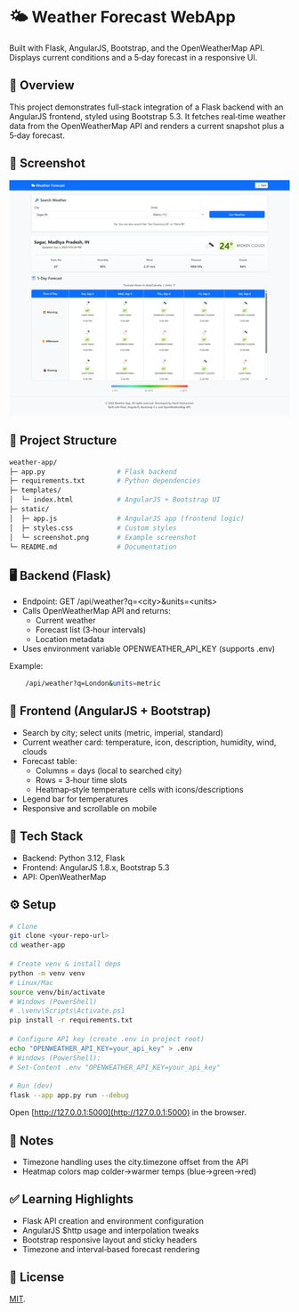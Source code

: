 # 🌤 Weather Forecast WebApp

Built with Flask, AngularJS, Bootstrap, and the OpenWeatherMap API. Displays current conditions and a 5‑day forecast in a responsive UI.

## 🚀 Overview

This project demonstrates full‑stack integration of a Flask backend with an AngularJS frontend, styled using Bootstrap 5.3. It fetches real‑time weather data from the OpenWeatherMap API and renders a current snapshot plus a 5‑day forecast.

## 📸 Screenshot

![Weather App UI](static/screenshot.png)

## 📂 Project Structure

```bash
weather-app/
├─ app.py                  # Flask backend
├─ requirements.txt        # Python dependencies
├─ templates/
│  └─ index.html           # AngularJS + Bootstrap UI
├─ static/
│  ├─ app.js               # AngularJS app (frontend logic)
│  ├─ styles.css           # Custom styles
│  └─ screenshot.png       # Example screenshot
└─ README.md               # Documentation
```

## 🖥️ Backend (Flask)

- Endpoint: GET /api/weather?q=&lt;city&gt;&amp;units=&lt;units&gt;
- Calls OpenWeatherMap API and returns:
  - Current weather
  - Forecast list (3‑hour intervals)
  - Location metadata
- Uses environment variable OPENWEATHER_API_KEY (supports .env)

Example:

```bash
    /api/weather?q=London&units=metric
```

## 🎨 Frontend (AngularJS + Bootstrap)

- Search by city; select units (metric, imperial, standard)
- Current weather card: temperature, icon, description, humidity, wind, clouds
- Forecast table:
  - Columns = days (local to searched city)
  - Rows = 3‑hour time slots
  - Heatmap‑style temperature cells with icons/descriptions
- Legend bar for temperatures
- Responsive and scrollable on mobile

## 🔧 Tech Stack

- Backend: Python 3.12, Flask
- Frontend: AngularJS 1.8.x, Bootstrap 5.3
- API: OpenWeatherMap

## ⚙️ Setup

```bash
# Clone
git clone <your-repo-url>
cd weather-app

# Create venv & install deps
python -m venv venv
# Linux/Mac
source venv/bin/activate
# Windows (PowerShell)
# .\venv\Scripts\Activate.ps1
pip install -r requirements.txt

# Configure API key (create .env in project root)
echo "OPENWEATHER_API_KEY=your_api_key" > .env
# Windows (PowerShell):
# Set-Content .env "OPENWEATHER_API_KEY=your_api_key"

# Run (dev)
flask --app app.py run --debug
```

Open [http://127.0.0.1:5000](http://127.0.0.1:5000) in the browser.

## 📝 Notes

- Timezone handling uses the city.timezone offset from the API
- Heatmap colors map colder→warmer temps (blue→green→red)

## ✅ Learning Highlights

- Flask API creation and environment configuration
- AngularJS $http usage and interpolation tweaks
- Bootstrap responsive layout and sticky headers
- Timezone and interval‑based forecast rendering

## 📄 License

[MIT](Licence).

